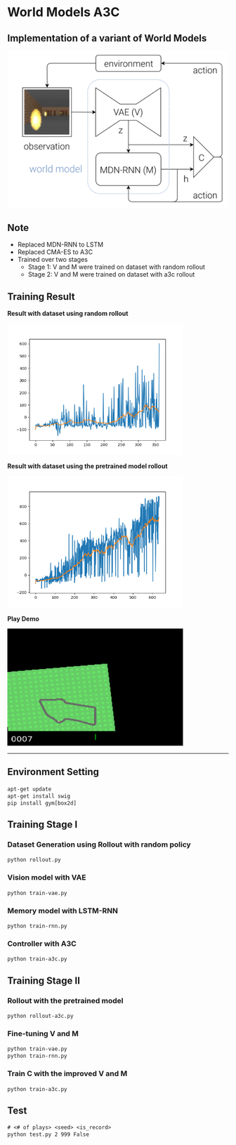 # World Models A3C

## Implementation of a variant of World Models

![](/assets/world-models.png)

## Note
- Replaced MDN-RNN to LSTM
- Replaced CMA-ES to A3C
- Trained over two stages
    - Stage 1: V and M were trained on dataset with random rollout
    - Stage 2: V and M were trained on dataset with a3c rollout


## Training Result

<b>Result with dataset using random rollout</b>

<!-- ![](/assets/scores.png) -->
<p><img src="/assets/scores.png" width="400"></p>

<b>Result with dataset using the pretrained model rollout</b>

<p><img src="/assets/scores-additional.png" width="400"></p>
<!-- ![](/assets/scores-additional.png) -->

<b>Play Demo</b>

<p><img src="/assets/a3c.gif" width="400"></p>
<!-- ![](/assets/a3c.gif) -->


---

## Environment Setting
    apt-get update
    apt-get install swig
    pip install gym[box2d]


## Training Stage I
### Dataset Generation using Rollout with random policy
    python rollout.py

### Vision model with VAE
    python train-vae.py

### Memory model with LSTM-RNN
    python train-rnn.py

### Controller with A3C
    python train-a3c.py


## Training Stage II
### Rollout with the pretrained model
    python rollout-a3c.py


### Fine-tuning V and M
    python train-vae.py
    python train-rnn.py

### Train C with the improved V and M
    python train-a3c.py

## Test
    # <# of plays> <seed> <is_record>
    python test.py 2 999 False